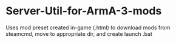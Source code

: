 # Server-Util-for-ArmA-3-mods
Uses mod preset created in-game (.html) to download mods from steamcmd, move to appropriate dir, and create launch .bat
